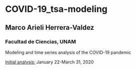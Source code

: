 # COVID-19_tsa-modeling 
## Marco Arieli Herrera-Valdez 
### Facultad de Ciencias, UNAM

Modeling and time series analysis of the COVID-19 pandemic


[Initial analysis:](https://github.com/scab-unam/tsamCOVID-19/blob/master/COVID-19_cfr_Jan-March_2020.html) January 22-March 31, 2020


